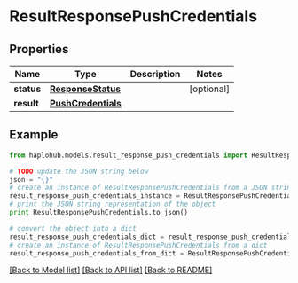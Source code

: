 # ResultResponsePushCredentials


## Properties
Name | Type | Description | Notes
------------ | ------------- | ------------- | -------------
**status** | [**ResponseStatus**](ResponseStatus.md) |  | [optional] 
**result** | [**PushCredentials**](PushCredentials.md) |  | 

## Example

```python
from haplohub.models.result_response_push_credentials import ResultResponsePushCredentials

# TODO update the JSON string below
json = "{}"
# create an instance of ResultResponsePushCredentials from a JSON string
result_response_push_credentials_instance = ResultResponsePushCredentials.from_json(json)
# print the JSON string representation of the object
print ResultResponsePushCredentials.to_json()

# convert the object into a dict
result_response_push_credentials_dict = result_response_push_credentials_instance.to_dict()
# create an instance of ResultResponsePushCredentials from a dict
result_response_push_credentials_from_dict = ResultResponsePushCredentials.from_dict(result_response_push_credentials_dict)
```
[[Back to Model list]](../README.md#documentation-for-models) [[Back to API list]](../README.md#documentation-for-api-endpoints) [[Back to README]](../README.md)


